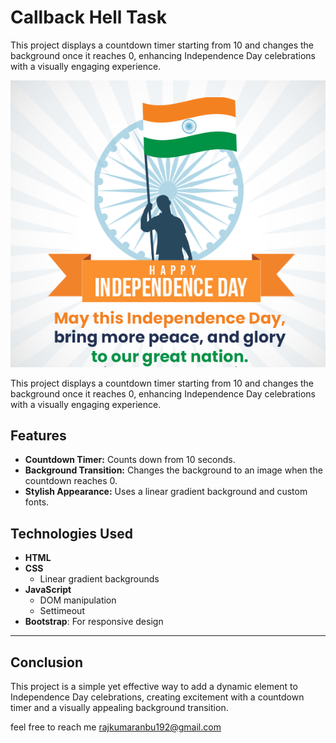 # Callback Hell Task

This project displays a countdown timer starting from 10 and changes the background once it reaches 0, enhancing Independence Day celebrations with a visually engaging experience.

![Preview](Backgrround_image.gif)

This project displays a countdown timer starting from 10 and changes the background once it reaches 0, enhancing Independence Day celebrations with a visually engaging experience.
## Features

- **Countdown Timer:** Counts down from 10 seconds.
- **Background Transition:** Changes the background to an image when the countdown reaches 0.
- **Stylish Appearance:** Uses a linear gradient background and custom fonts.

## Technologies Used

- **HTML**
- **CSS**
  - Linear gradient backgrounds
- **JavaScript**
  - DOM manipulation
  - Settimeout
- **Bootstrap**: For responsive design

---
## Conclusion

This project is a simple yet effective way to add a dynamic element to Independence Day celebrations, creating excitement with a countdown timer and a visually appealing background transition.

feel free to reach me rajkumaranbu192@gmail.com
